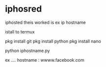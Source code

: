 # iphosred
iphosted theis worked is ex ip hostname


istall to termux 
 
pkg install git
pkg install python
pkg install nano
  

python iphostname.py
 
 ex .... hostname : wwww.facebook.com
   
